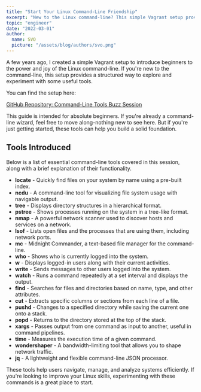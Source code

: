 ```yaml
---
title: "Start Your Linux Command-Line Friendship"
excerpt: "New to the Linux command-line? This simple Vagrant setup provides a hands-on way to explore essential tools like locate, tree, nmap, and more. Whether you're navigating files, managing processes, or analyzing networks, this guide helps you build confidence and efficiency."
topic: "engineer"
date: "2022-03-01"
author:
  name: SVO
  picture: "/assets/blog/authors/svo.png"
---
```


A few years ago, I created a simple Vagrant setup to introduce beginners to the power and joy of the Linux command-line. If you're new to the command-line, this setup provides a structured way to explore and experiment with some useful tools.

You can find the setup here:

[GitHub Repository: Command-Line Tools Buzz Session](https://github.com/svo/command-line-tools-buzz-session)

This guide is intended for absolute beginners. If you're already a command-line wizard, feel free to move along-nothing new to see here. But if you're just getting started, these tools can help you build a solid foundation.

## Tools Introduced

Below is a list of essential command-line tools covered in this session, along with a brief explanation of their functionality.

- **locate** - Quickly find files on your system by name using a pre-built index.
- **ncdu** - A command-line tool for visualizing file system usage with navigable output.
- **tree** - Displays directory structures in a hierarchical format.
- **pstree** - Shows processes running on the system in a tree-like format.
- **nmap** - A powerful network scanner used to discover hosts and services on a network.
- **lsof** - Lists open files and the processes that are using them, including network ports.
- **mc** - Midnight Commander, a text-based file manager for the command-line.
- **who** - Shows who is currently logged into the system.
- **w** - Displays logged-in users along with their current activities.
- **write** - Sends messages to other users logged into the system.
- **watch** - Runs a command repeatedly at a set interval and displays the output.
- **find** - Searches for files and directories based on name, type, and other attributes.
- **cut** - Extracts specific columns or sections from each line of a file.
- **pushd** - Changes to a specified directory while saving the current one onto a stack.
- **popd** - Returns to the directory stored at the top of the stack.
- **xargs** - Passes output from one command as input to another, useful in command pipelines.
- **time** - Measures the execution time of a given command.
- **wondershaper** - A bandwidth-limiting tool that allows you to shape network traffic.
- **jq** - A lightweight and flexible command-line JSON processor.

These tools help users navigate, manage, and analyze systems efficiently. If you're looking to improve your Linux skills, experimenting with these commands is a great place to start.
